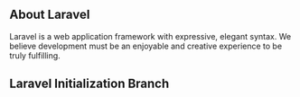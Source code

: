 
## About Laravel

Laravel is a web application framework with expressive, elegant syntax. We believe development must be an enjoyable and creative experience to be truly fulfilling. 

## Laravel Initialization Branch